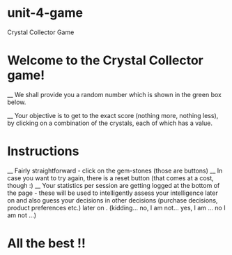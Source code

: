# unit-4-game
Crystal Collector Game



# Welcome to the Crystal Collector game!
__ We shall provide you a random number which is shown in the green box below.

__ Your objective is to get to the exact score (nothing more, nothing less), by clicking on a combination of the crystals, each of which has a value.

# Instructions

 __ Fairly straightforward - click on the gem-stones (those are buttons) 
 __ In case you want to try again, there is a reset button (that comes at a cost, though :) 
 __ Your statistics per session are getting logged at the bottom of the page - these will be used to intelligently assess your intelligence later on and also guess your decisions in other decisions (purchase decisions, product preferences etc.) later on . (kidding... no, I am not... yes, I am ... no I am not ...)

# All the best !!